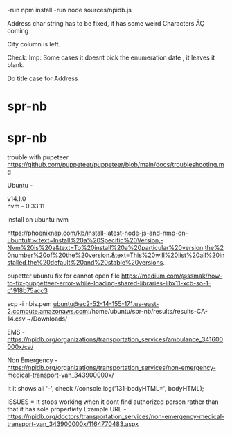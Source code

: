 -run npm install
-run node sources/npidb.js

Address char string has to be fixed, it has some weird Characters ÄÇ coming 

City column is left. 

Check: Imp: Some cases it doesnt pick the enumeration date , it leaves it blank.

Do title case for Address 
# spr-nb
# spr-nb



trouble with pupeteer 
https://github.com/puppeteer/puppeteer/blob/main/docs/troubleshooting.md

Ubuntu - 

v14.1.0   
nvm - 0.33.11

install on ubuntu nvm

https://phoenixnap.com/kb/install-latest-node-js-and-nmp-on-ubuntu#:~:text=Install%20a%20Specific%20Version,-Nvm%20is%20a&text=To%20install%20a%20particular%20version,the%20number%20of%20the%20version.&text=This%20will%20list%20all%20installed,the%20default%20and%20stable%20versions.

pupetter ubuntu fix for cannot open file 
https://medium.com/@ssmak/how-to-fix-puppetteer-error-while-loading-shared-libraries-libx11-xcb-so-1-c1918b75acc3


scp -i nbis.pem ubuntu@ec2-52-14-155-171.us-east-2.compute.amazonaws.com:/home/ubuntu/spr-nb/results/results-CA-14.csv ~/Downloads/


EMS - 
https://npidb.org/organizations/transportation_services/ambulance_341600000x/ca/

Non Emergency - 
https://npidb.org/organizations/transportation_services/non-emergency-medical-transport-van_343900000x/

It it shows all '-',  check  //console.log('131-bodyHTML=', bodyHTML); 


ISSUES  = 
It stops working when it dont find authorized person rather than that it has sole propertiety 
Example URL - 
https://npidb.org/doctors/transportation_services/non-emergency-medical-transport-van_343900000x/1164770483.aspx